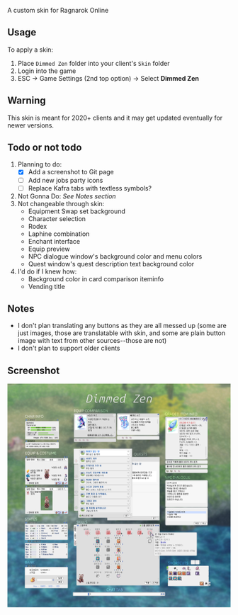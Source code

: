 A custom skin for Ragnarok Online

## Usage
To apply a skin:
1. Place `Dimmed Zen` folder into your client's `Skin` folder
2. Login into the game 
3. ESC -> Game Settings (2nd top option) -> Select **Dimmed Zen** 

## Warning 
This skin is meant for 2020+ clients and it may get updated eventually for newer versions. 

## Todo or not todo
1. Planning to do:
   + [x] Add a screenshot to Git page 
   + [ ] Add new jobs party icons 
   + [ ] Replace Kafra tabs with textless symbols? 
2. Not Gonna Do:
   *See Notes section*
3. Not changeable through skin:
   * Equipment Swap set background
   * Character selection 
   * Rodex 
   * Laphine combination 
   * Enchant interface 
   * Equip preview 
   * NPC dialogue window's background color and menu colors 
   * Quest window's quest description text background color
4. I'd do if I knew how: 
   - Background color in card comparison iteminfo 
   - Vending title 

## Notes
* I don't plan translating any buttons as they are all messed up (some are just images, those are translatable with skin, and some are plain button image with text from other sources--those are not)
* I don't plan to support older clients 

## Screenshot 
![screenshot](demoscreen.jpg)

